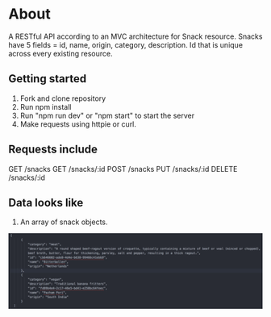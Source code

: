 # About
A RESTful API according to an MVC architecture for Snack resource.
Snacks have 5 fields = id, name, origin, category, description.
Id that is unique across every existing resource.

## Getting started
1. Fork and clone repository
2. Run npm install
3. Run "npm run dev" or "npm start" to start the server
4. Make requests using httpie or curl.

## Requests include
GET /snacks
GET /snacks/:id
POST /snacks
PUT /snacks/:id
DELETE /snacks/:id

## Data looks like
1. An array of snack objects.

![Data](./data.png)
